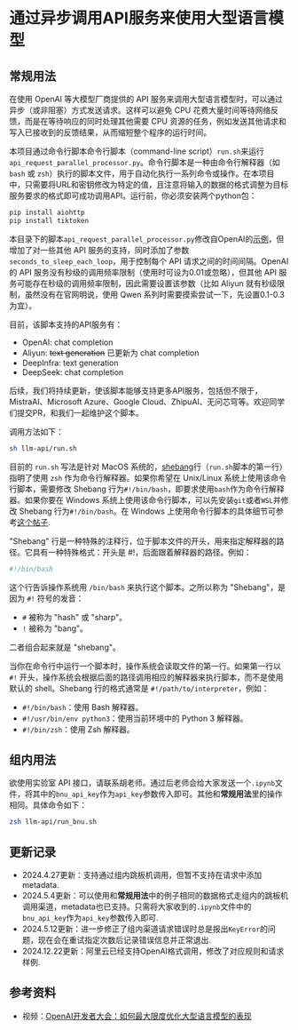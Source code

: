 # 通过异步调用API服务来使用大型语言模型

## 常规用法

在使用 OpenAI 等大模型厂商提供的 API 服务来调用大型语言模型时，可以通过异步（或非阻塞）方式发送请求。这样可以避免 CPU 花费大量时间等待网络反馈，而是在等待响应的同时处理其他需要 CPU 资源的任务，例如发送其他请求和写入已接收到的反馈结果，从而缩短整个程序的运行时间。

本项目通过命令行脚本命令行脚本（command-line script）`run.sh`来运行`api_request_parallel_processor.py`。命令行脚本是一种由命令行解释器（如 `bash` 或 `zsh`）执行的脚本文件，用于自动化执行一系列命令或操作。在本项目中，只需要将URL和密钥修改为特定的值，且注意将输入的数据的格式调整为目标服务要求的格式即可成功调用API。运行前，你必须安装两个python包：

```bash
pip install aiohttp
pip install tiktoken
```

本目录下的脚本`api_request_parallel_processor.py`修改自OpenAI的[示例](https://github.com/openai/openai-cookbook/blob/main/examples/api_request_parallel_processor.py)，但增加了对一些其他 API 服务的支持，同时添加了参数`seconds_to_sleep_each_loop`，用于控制每个 API 请求之间的时间间隔。OpenAI 的 API 服务没有秒级的调用频率限制（使用时可设为0.01或忽略），但其他 API 服务可能存在秒级的调用频率限制，因此需要设置该参数（比如 Aliyun 就有秒级限制，虽然没有在官网明说，使用 Qwen 系列时需要摸索尝试一下，先设置0.1-0.3为宜）。

目前，该脚本支持的API服务有：
- OpenAI: chat completion
- Aliyun: ~~text generation~~ 已更新为 chat completion
- DeepInfra: text generation
- DeepSeek: chat completion
  
后续，我们将持续更新，使该脚本能够支持更多API服务，包括但不限于，MistraAI、Microsoft Azure、Google Cloud、ZhipuAI、无问芯穹等。欢迎同学们提交PR，和我们一起维护这个脚本。

调用方法如下：

```bash
sh llm-api/run.sh
```

目前的 `run.sh` 写法是针对 MacOS 系统的，[shebang](https://zh.wikipedia.org/wiki/Shebang)行（`run.sh`脚本的第一行）指明了使用 `zsh` 作为命令行解释器。如果你希望在 Unix/Linux 系统上使用该命令行脚本，需要修改 Shebang 行为`#!/bin/bash`，即要求使用`bash`作为命令行解释器。如果你要在 Windows 系统上使用该命令行脚本，可以先安装`git`或者`WSL`并修改 Shebang 行为`#!/bin/bash`。在 Windows 上使用命令行脚本的具体细节可参考[这个帖子](https://stackoverflow.com/questions/6413377/is-there-a-way-to-run-bash-scripts-on-windows).

"Shebang" 行是一种特殊的注释行，位于脚本文件的开头，用来指定解释器的路径。它具有一种特殊格式：开头是 #!，后面跟着解释器的路径。例如：
```sh
#!/bin/bash
```

这个行告诉操作系统用 `/bin/bash` 来执行这个脚本。之所以称为 "Shebang"，是因为 `#!` 符号的发音：

- `#` 被称为 "hash" 或 "sharp"。
- `!` 被称为 "bang"。

二者组合起来就是 "shebang"。

当你在命令行中运行一个脚本时，操作系统会读取文件的第一行。如果第一行以 `#!` 开头，操作系统会根据后面的路径调用相应的解释器来执行脚本，而不是使用默认的 shell。Shebang 行的格式通常是 `#!/path/to/interpreter`，例如：
    
- `#!/bin/bash`：使用 Bash 解释器。
- `#!/usr/bin/env python3`：使用当前环境中的 Python 3 解释器。
- `#!/bin/zsh`：使用 Zsh 解释器。

## 组内用法

欲使用实验室 API 接口，请联系胡老师。通过后老师会给大家发送一个`.ipynb`文件，将其中的`bnu_api_key`作为`api_key`参数传入即可。其他和**常规用法**里的操作相同。具体命令如下：

```bash
zsh llm-api/run_bnu.sh
```

## 更新记录

- 2024.4.27更新：支持通过组内跳板机调用，但暂不支持在请求中添加metadata.
- 2024.5.4更新：可以使用和**常规用法**中的例子相同的数据格式走组内的跳板机调用渠道，metadata也已支持。只需将大家收到的`.ipynb`文件中的`bnu_api_key`作为`api_key`参数传入即可.
- 2024.5.12更新：进一步修正了组内渠道请求错误时总是报出`KeyError`的问题，现在会在重试指定次数后记录错误信息并正常退出.
- 2024.12.22更新：阿里云已经支持OpenAI格式调用，修改了对应规则和请求样例.

## 参考资料

- 视频：[OpenAI开发者大会：如何最大限度优化大型语言模型的表现](https://www.youtube.com/watch?v=ahnGLM-RC1Y)